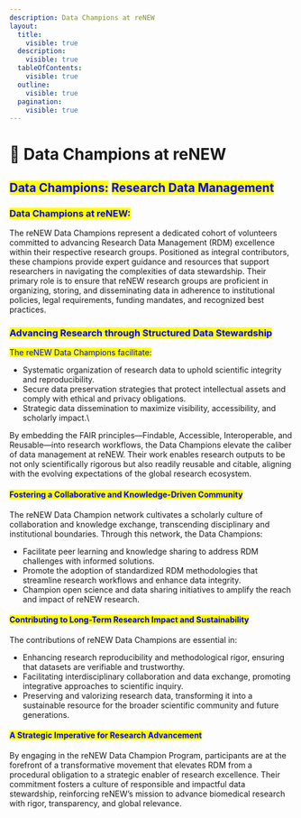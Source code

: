 ```yaml
---
description: Data Champions at reNEW
layout:
  title:
    visible: true
  description:
    visible: true
  tableOfContents:
    visible: true
  outline:
    visible: true
  pagination:
    visible: true
---
```


# 🔵 Data Champions at reNEW

## <mark style="color:blue;">**Data Champions:**</mark> <mark style="color:blue;"></mark><mark style="color:blue;">Research Data Management</mark>

### <mark style="color:blue;">Data Champions at reNEW:</mark>&#x20;

The reNEW Data Champions represent a dedicated cohort of volunteers committed to advancing Research Data Management (RDM) excellence within their respective research groups. Positioned as integral contributors, these champions provide expert guidance and resources that support researchers in navigating the complexities of data stewardship. Their primary role is to ensure that reNEW research groups are proficient in organizing, storing, and disseminating data in adherence to institutional policies, legal requirements, funding mandates, and recognized best practices.

### <mark style="color:blue;">Advancing Research through Structured Data Stewardship</mark>

<mark style="color:blue;">The reNEW Data Champions facilitate:</mark>

* Systematic organization of research data to uphold scientific integrity and reproducibility.
* Secure data preservation strategies that protect intellectual assets and comply with ethical and privacy obligations.
* Strategic data dissemination to maximize visibility, accessibility, and scholarly impact.\


By embedding the FAIR principles—Findable, Accessible, Interoperable, and Reusable—into research workflows, the Data Champions elevate the caliber of data management at reNEW. Their work enables research outputs to be not only scientifically rigorous but also readily reusable and citable, aligning with the evolving expectations of the global research ecosystem.

#### <mark style="color:blue;">Fostering a Collaborative and Knowledge-Driven Community</mark>

The reNEW Data Champion network cultivates a scholarly culture of collaboration and knowledge exchange, transcending disciplinary and institutional boundaries. Through this network, the Data Champions:

* Facilitate peer learning and knowledge sharing to address RDM challenges with informed solutions.
* Promote the adoption of standardized RDM methodologies that streamline research workflows and enhance data integrity.
* Champion open science and data sharing initiatives to amplify the reach and impact of reNEW research.

#### <mark style="color:blue;">Contributing to Long-Term Research Impact and Sustainability</mark>

The contributions of reNEW Data Champions are essential in:

* Enhancing research reproducibility and methodological rigor, ensuring that datasets are verifiable and trustworthy.
* Facilitating interdisciplinary collaboration and data exchange, promoting integrative approaches to scientific inquiry.
* Preserving and valorizing research data, transforming it into a sustainable resource for the broader scientific community and future generations.

#### <mark style="color:blue;">A Strategic Imperative for Research Advancement</mark>

By engaging in the reNEW Data Champion Program, participants are at the forefront of a transformative movement that elevates RDM from a procedural obligation to a strategic enabler of research excellence. Their commitment fosters a culture of responsible and impactful data stewardship, reinforcing reNEW’s mission to advance biomedical research with rigor, transparency, and global relevance.

